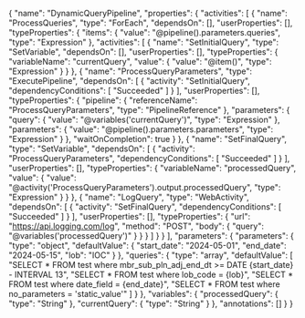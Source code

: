 {
    "name": "DynamicQueryPipeline",
    "properties": {
        "activities": [
            {
                "name": "ProcessQueries",
                "type": "ForEach",
                "dependsOn": [],
                "userProperties": [],
                "typeProperties": {
                    "items": {
                        "value": "@pipeline().parameters.queries",
                        "type": "Expression"
                    },
                    "activities": [
                        {
                            "name": "SetInitialQuery",
                            "type": "SetVariable",
                            "dependsOn": [],
                            "userProperties": [],
                            "typeProperties": {
                                "variableName": "currentQuery",
                                "value": {
                                    "value": "@item()",
                                    "type": "Expression"
                                }
                            }
                        },
                        {
                            "name": "ProcessQueryParameters",
                            "type": "ExecutePipeline",
                            "dependsOn": [
                                {
                                    "activity": "SetInitialQuery",
                                    "dependencyConditions": [
                                        "Succeeded"
                                    ]
                                }
                            ],
                            "userProperties": [],
                            "typeProperties": {
                                "pipeline": {
                                    "referenceName": "ProcessQueryParameters",
                                    "type": "PipelineReference"
                                },
                                "parameters": {
                                    "query": {
                                        "value": "@variables('currentQuery')",
                                        "type": "Expression"
                                    },
                                    "parameters": {
                                        "value": "@pipeline().parameters.parameters",
                                        "type": "Expression"
                                    }
                                },
                                "waitOnCompletion": true
                            }
                        },
                        {
                            "name": "SetFinalQuery",
                            "type": "SetVariable",
                            "dependsOn": [
                                {
                                    "activity": "ProcessQueryParameters",
                                    "dependencyConditions": [
                                        "Succeeded"
                                    ]
                                }
                            ],
                            "userProperties": [],
                            "typeProperties": {
                                "variableName": "processedQuery",
                                "value": {
                                    "value": "@activity('ProcessQueryParameters').output.processedQuery",
                                    "type": "Expression"
                                }
                            }
                        },
                        {
                            "name": "LogQuery",
                            "type": "WebActivity",
                            "dependsOn": [
                                {
                                    "activity": "SetFinalQuery",
                                    "dependencyConditions": [
                                        "Succeeded"
                                    ]
                                }
                            ],
                            "userProperties": [],
                            "typeProperties": {
                                "url": "https://api.logging.com/log",
                                "method": "POST",
                                "body": {
                                    "query": "@variables('processedQuery')"
                                }
                            }
                        }
                    ]
                }
            }
        ],
        "parameters": {
            "parameters": {
                "type": "object",
                "defaultValue": {
                    "start_date": "2024-05-01",
                    "end_date": "2024-05-15",
                    "lob": "IOC"
                }
            },
            "queries": {
                "type": "array",
                "defaultValue": [
                    "SELECT * FROM test where mbr_sub_pln_adj_end_dt >= DATE {start_date} - INTERVAL 13",
                    "SELECT * FROM test where lob_code = {lob}",
                    "SELECT * FROM test where date_field = {end_date}",
                    "SELECT * FROM test where no_parameters = 'static_value'"
                ]
            }
        },
        "variables": {
            "processedQuery": {
                "type": "String"
            },
            "currentQuery": {
                "type": "String"
            }
        },
        "annotations": []
    }
} 
